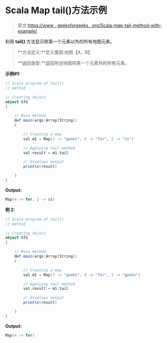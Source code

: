 # Scala Map tail()方法示例

> 原文:[https://www . geeksforgeeks . org/Scala-map-tail-method-with-example/](https://www.geeksforgeeks.org/scala-map-tail-method-with-example/)

利用 **tail()** 方法显示除第一个元素以外的所有地图元素。

> **方法定义:**定义尾部:地图【A，B】
> 
> **返回类型:**返回所述地图除第一个元素外的所有元素。

**示例#1:**

```scala
// Scala program of tail()
// method

// Creating object
object GfG
{ 

    // Main method
    def main(args:Array[String])
    {

        // Creating a map
        val m1 = Map(3 -> "geeks", 4 -> "for", 2 -> "cs")

        // Applying tail method
        val result = m1.tail

        // Displays output
        println(result)

    }
}
```

**Output:**

```scala
Map(4 -> for, 2 -> cs)

```

**例 2:**

```scala
// Scala program of tail()
// method

// Creating object
object GfG
{ 

    // Main method
    def main(args:Array[String])
    {

        // Creating a map
        val m1 = Map(3 -> "geeks", 4 -> "for", 3 -> "geeks")

        // Applying tail method
        val result = m1.tail

        // Displays output
        println(result)

    }
}
```

**Output:**

```scala
Map(4 -> for)

```